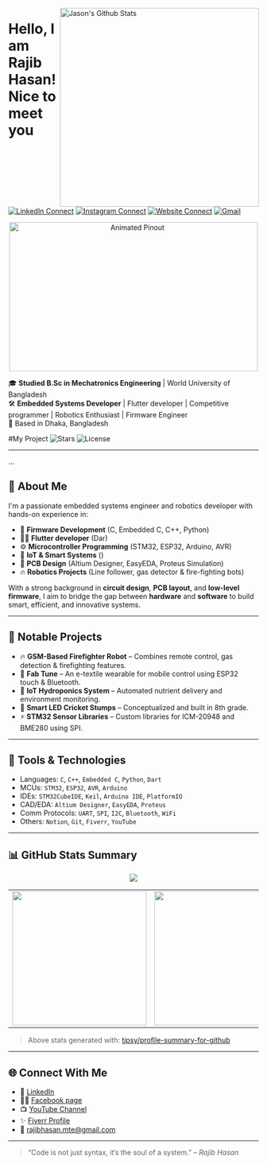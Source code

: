 [<img align="right" width="400" src="https://github-readme-stats.vercel.app/api?username=RajibHasan-MTE&show_icons=true&theme=algolia&count_private=true" alt="Jason's Github Stats"/>](https://github.com/rajibhasan-mte)

# Hello, I am Rajib Hasan! Nice to meet you

[![LinkedIn Connect](https://img.shields.io/badge/%20-Connect-black?color=222244&labelColor=000000&logo=linkedin&logoColor=f5f7fe)](https://www.linkedin.com/in/rajibhasan-mte/)
[![Instagram Connect](https://img.shields.io/badge/%20-Connect-black?color=222244&labelColor=000000&logo=instagram&logoColor=f5f7fe)]()
[![Website Connect](https://img.shields.io/badge/%20-Website-black?color=222244&labelColor=000000&logo=hyperlink&logoColor=f5f7fe)]()
[![Gmail](https://img.shields.io/badge/%20-Send%20Mail-black?color=222244&labelColor=000000&logo=gmail&logoColor=f5f7fe)](mailto:mailto:rajibhasan.mte@gmail.com?subject=From%20GitHub&&body=Hi,%20there.%20Found%20you%20on%20GitHub!%20Let's%20talk%20about...)


<p align="center">
  <img src="https://user-images.githubusercontent.com/19152494/128324719-b9bda13d-92dd-49f5-b866-8dd04b3f9d76.gif" alt="Animated Pinout" width="500" height="300">
</p>

🎓 **Studied B.Sc in Mechatronics Engineering** | World University of Bangladesh  
🛠️ **Embedded Systems Developer** | Flutter developer | Competitive programmer | Robotics Enthusiast | Firmware Engineer  
📍 Based in Dhaka, Bangladesh

#My Project
![Stars](https://img.shields.io/github/stars/username/repo?style=social)
![License](https://img.shields.io/badge/License-MIT-yellow.svg)

---
...

## 🚀 About Me

I'm a passionate embedded systems engineer and robotics developer with hands-on experience in:

- 🌟 **Firmware Development** (C, Embedded C, C++, Python)
- 👩‍💻 **Flutter developer** (Dar)
- ⚙️ **Microcontroller Programming** (STM32, ESP32, Arduino, AVR)
- 🧠 **IoT & Smart Systems** ()
- 📐 **PCB Design** (Altium Designer, EasyEDA, Proteus Simulation)
- 🔥 **Robotics Projects** (Line follower, gas detector & fire-fighting bots)

With a strong background in **circuit design**, **PCB layout**, and **low-level firmware**, I aim to bridge the gap between **hardware** and **software** to build smart, efficient, and innovative systems.

---

## 🧠 Notable Projects

- 🔥 **GSM-Based Firefighter Robot** – Combines remote control, gas detection & firefighting features.
- 🧵 **Fab Tune** – An e-textile wearable for mobile control using ESP32 touch & Bluetooth.
- 🌿 **IoT Hydroponics System** – Automated nutrient delivery and environment monitoring.
- 🏏 **Smart LED Cricket Stumps** – Conceptualized and built in 8th grade.
- ⚡ **STM32 Sensor Libraries** – Custom libraries for ICM-20948 and BME280 using SPI.

---

## 🧰 Tools & Technologies

- Languages: `C`, `C++`, `Embedded C`, `Python`, `Dart`
- MCUs: `STM32`, `ESP32`, `AVR`, `Arduino`
- IDEs: `STM32CubeIDE`, `Keil`, `Arduino IDE`, `PlatformIO`
- CAD/EDA: `Altium Designer`, `EasyEDA`, `Proteus`
- Comm Protocols: `UART`, `SPI`, `I2C`, `Bluetooth`, `WiFi`
- Others: `Notion`, `Git`, `Fiverr`, `YouTube`


---

## 📊 GitHub Stats Summary

<div align="center">
  <img src="https://github-profile-summary-cards.vercel.app/api/cards/profile-details?username=RajibHasan-MTE&theme=github_dark" />
  <table>
  <tr>
    <td>
      <img src="https://github-profile-summary-cards.vercel.app/api/cards/repos-per-language?username=RajibHasan-MTE&theme=github_dark" width="270"/>
    </td>
    <td>
      <img src="https://github-profile-summary-cards.vercel.app/api/cards/most-commit-language?username=RajibHasan-MTE&theme=github_dark" width="270"/>
    </td>
    <td>
      <img src="https://github-profile-summary-cards.vercel.app/api/cards/stats?username=RajibHasan-MTE&theme=github_dark" width="270"/>
    </td>
  </tr>
</table>
</div>

> Above stats generated with: [tipsy/profile-summary-for-github](https://github.com/vn7n24fzkq/github-profile-summary-cards)

---

## 🌐 Connect With Me

- 💼 [LinkedIn](https://www.linkedin.com/in/rajibhasan-mte/)  
- 👩‍🏫 [Facebook page](https://www.facebook.com/RoboticsWithRajib)  
- 📺 [YouTube Channel](https://youtube.com/@yourchannel)
- ✨ [Fiverr Profile](https://www.fiverr.com/rajib_hasan)  
- 📧 rajibhasan.mte@gmail.com

---

> “Code is not just syntax, it’s the soul of a system.” – *Rajib Hasan*
